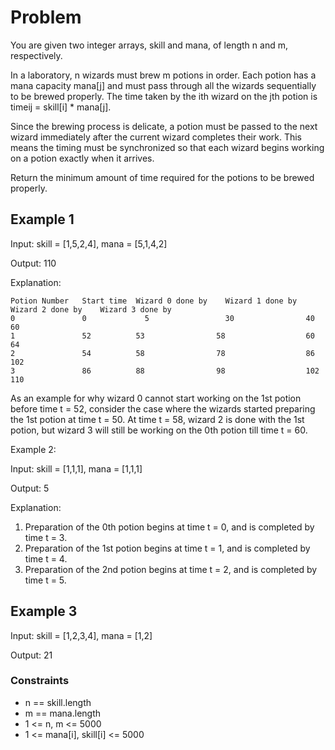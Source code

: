 # Problem

You are given two integer arrays, skill and mana, of length n and m, respectively.

In a laboratory, n wizards must brew m potions in order. Each potion has a mana capacity mana[j] and must pass through all the wizards sequentially to be brewed properly. The time taken by the ith wizard on the jth potion is timeij = skill[i] * mana[j].

Since the brewing process is delicate, a potion must be passed to the next wizard immediately after the current wizard completes their work. This means the timing must be synchronized so that each wizard begins working on a potion exactly when it arrives. ​

Return the minimum amount of time required for the potions to be brewed properly.

## Example 1

Input: skill = [1,5,2,4], mana = [5,1,4,2]

Output: 110

Explanation:

    Potion Number	Start time	Wizard 0 done by	Wizard 1 done by	Wizard 2 done by	Wizard 3 done by
    0	            0	          5	                30	              40	              60
    1	            52	        53	              58	              60                64
    2	            54	        58	              78	              86	              102
    3	            86	        88	              98	              102	              110
    
As an example for why wizard 0 cannot start working on the 1st potion before time t = 52, consider the case where the wizards started preparing the 1st potion at time t = 50. At time t = 58, wizard 2 is done with the 1st potion, but wizard 3 will still be working on the 0th potion till time t = 60.

Example 2:

Input: skill = [1,1,1], mana = [1,1,1]

Output: 5

Explanation:

1. Preparation of the 0th potion begins at time t = 0, and is completed by time t = 3.
2. Preparation of the 1st potion begins at time t = 1, and is completed by time t = 4.
3. Preparation of the 2nd potion begins at time t = 2, and is completed by time t = 5.

## Example 3

Input: skill = [1,2,3,4], mana = [1,2]

Output: 21

### Constraints

- n == skill.length
- m == mana.length
- 1 <= n, m <= 5000
- 1 <= mana[i], skill[i] <= 5000
